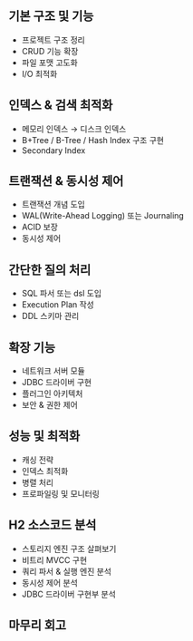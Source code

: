 ## 기본 구조 및 기능
- 프로젝트 구조 정리
- CRUD 기능 확장
- 파일 포맷 고도화
- I/O 최적화 
## 인덱스 & 검색 최적화
- 메모리 인덱스 → 디스크 인덱스
- B+Tree / B-Tree / Hash Index 구조 구현
- Secondary Index
## 트랜잭션 & 동시성 제어
- 트랜잭션 개념 도입
- WAL(Write-Ahead Logging) 또는 Journaling
- ACID 보장
- 동시성 제어 
## 간단한 질의 처리
- SQL 파서 또는 dsl 도입
- Execution Plan 작성
- DDL 스키마 관리
## 확장 기능
- 네트워크 서버 모듈
- JDBC 드라이버 구현
- 플러그인 아키텍처
- 보안 & 권한 제어
## 성능 및 최적화
- 캐싱 전략
- 인덱스 최적화
- 병렬 처리
- 프로파일링 및 모니터링
## H2 소스코드 분석
- 스토리지 엔진 구조 살펴보기
- 비트리 MVCC 구현
- 쿼리 파서 & 실행 엔진 분석
- 동시성 제어 분석
- JDBC 드라이버 구현부 분석
## 마무리 회고